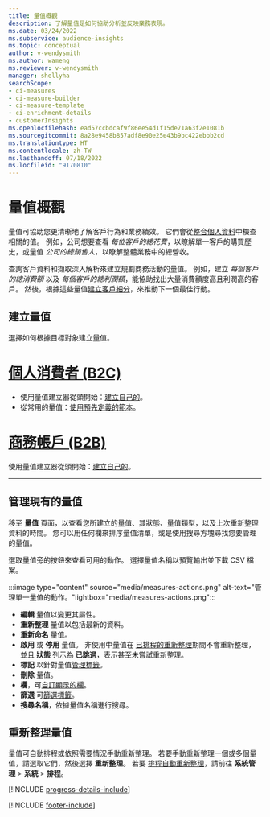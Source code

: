 ```yaml
---
title: 量值概觀
description: 了解量值是如何協助分析並反映業務表現。
ms.date: 03/24/2022
ms.subservice: audience-insights
ms.topic: conceptual
author: v-wendysmith
ms.author: wameng
ms.reviewer: v-wendysmith
manager: shellyha
searchScope:
- ci-measures
- ci-measure-builder
- ci-measure-template
- ci-enrichment-details
- customerInsights
ms.openlocfilehash: ead57ccbdcaf9f86ee54d1f15de71a63f2e1081b
ms.sourcegitcommit: 8a28e9458b857adf8e90e25e43b9bc422ebbb2cd
ms.translationtype: HT
ms.contentlocale: zh-TW
ms.lasthandoff: 07/18/2022
ms.locfileid: "9170810"
---
```

# <a name="measures-overview"></a>量值概觀

量值可協助您更清晰地了解客戶行為和業務績效。 它們會從[整合個人資料](data-unification.md)中檢查相關的值。 例如，公司想要查看 *每位客戶的總花費*，以瞭解單一客戶的購買歷史，或量值 *公司的總銷售人*，以瞭解整體業務中的總營收。

查詢客戶資料和擷取深入解析來建立規劃商務活動的量值。 例如，建立 *每個客戶的總消費額* 以及 *每個客戶的總利潤額*，能協助找出大量消費額度高且利潤高的客戶。 然後，根據這些量值[建立客戶細分](segments.md)，來推動下一個最佳行動。

## <a name="create-a-measure"></a>建立量值

選擇如何根據目標對象建立量值。

# <a name="individual-consumers-b-to-c"></a>[個人消費者 (B2C)](#tab/b2c)

- 使用量值建立器從頭開始：[建立自己的](measure-builder.md)。
- 從常用的量值：[使用預先定義的範本](measure-templates.md)。

# <a name="business-accounts-b-to-b"></a>[商務帳戶 (B2B)](#tab/b2b)

使用量值建立器從頭開始：[建立自己的](measure-builder.md)。

---

## <a name="manage-existing-measures"></a>管理現有的量值

移至 **量值** 頁面，以查看您所建立的量值、其狀態、量值類型，以及上次重新整理資料的時間。 您可以用任何欄來排序量值清單，或是使用搜尋方塊尋找您要管理的量值。

選取量值旁的按鈕來查看可用的動作。 選擇量值名稱以預覽輸出並下載 CSV 檔案。

:::image type="content" source="media/measures-actions.png" alt-text="管理單一量值的動作。"lightbox="media/measures-actions.png":::

- **編輯** 量值以變更其屬性。
- **重新整理** 量值以包括最新的資料。
- **重新命名** 量值。
- **啟用** 或 **停用** 量值。 非使用中量值在 [已排程的重新整理](system.md#schedule-tab)期間不會重新整理，並且 **狀態** 列示為 **已跳過**，表示甚至未嘗試重新整理。
- **標記** 以針對量值[管理標籤](work-with-tags-columns.md#manage-tags)。
- **刪除** 量值。
- **欄**，可[自訂顯示的欄](work-with-tags-columns.md#customize-columns)。
- **篩選** 可[篩選標籤](work-with-tags-columns.md#filter-on-tags)。
- **搜尋名稱**，依據量值名稱進行搜尋。

## <a name="refresh-measures"></a>重新整理量值

量值可自動排程或依照需要情況手動重新整理。 若要手動重新整理一個或多個量值，請選取它們，然後選擇 **重新整理**。 若要 [排程自動重新整理](system.md#schedule-tab)，請前往 **系統管理** > **系統** > **排程**。

[!INCLUDE [progress-details-include](includes/progress-details-pane.md)]

[!INCLUDE [footer-include](includes/footer-banner.md)]
